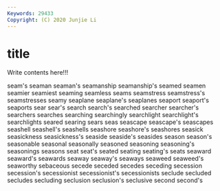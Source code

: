```yaml
---
Keywords: 29433
Copyright: (C) 2020 Junjie Li
---
```


# title

Write contents here!!!
 
seam's 
seaman 
seaman's 
seamanship 
seamanship's
seamed 
seamen 
seamier 
seamiest 
seaming 
seamless 
seams 
seamstress 
seamstress's 
seamstresses
seamy 
seaplane 
seaplane's 
seaplanes 
seaport 
seaport's 
seaports 
sear 
sear's 
search
search's 
searched 
searcher 
searcher's 
searchers 
searches 
searching 
searchingly 
searchlight 
searchlight's
searchlights 
seared 
searing 
sears 
seas 
seascape 
seascape's 
seascapes 
seashell 
seashell's
seashells 
seashore 
seashore's 
seashores 
seasick 
seasickness 
seasickness's 
seaside 
seaside's 
seasides
season 
season's 
seasonable 
seasonal 
seasonally 
seasoned 
seasoning 
seasoning's 
seasonings 
seasons
seat 
seat's 
seated 
seating 
seating's 
seats 
seaward 
seaward's 
seawards 
seaway
seaway's 
seaways 
seaweed 
seaweed's 
seaworthy 
sebaceous 
secede 
seceded 
secedes 
seceding
secession 
secession's 
secessionist 
secessionist's 
secessionists 
seclude 
secluded 
secludes 
secluding 
seclusion
seclusion's 
seclusive 
second 
second's 
